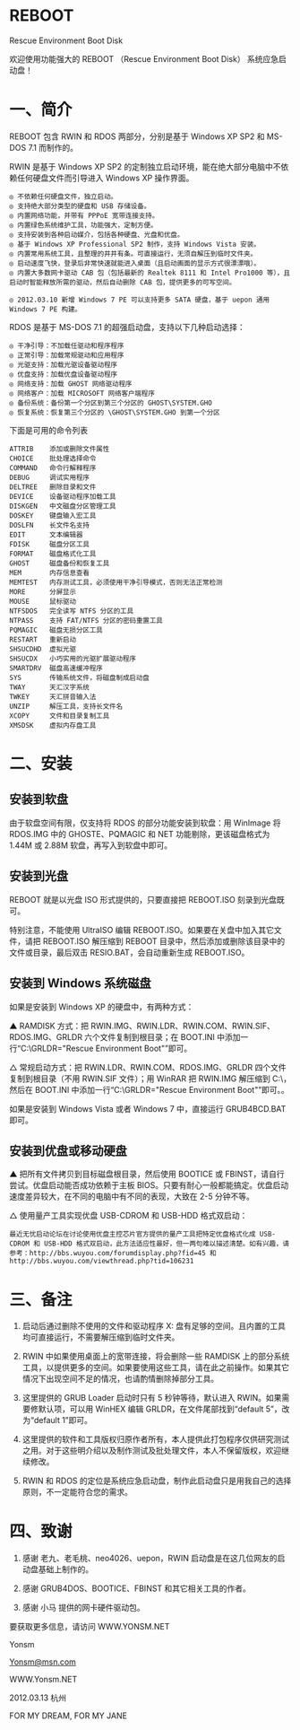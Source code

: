 # REBOOT
Rescue Environment Boot Disk

欢迎使用功能强大的 REBOOT （Rescue Environment Boot Disk） 系统应急启动盘！


# 一、简介

REBOOT 包含 RWIN 和 RDOS 两部分，分别是基于 Windows XP SP2 和 MS-DOS 7.1 而制作的。

RWIN 是基于 Windows XP SP2 的定制独立启动环境，能在绝大部分电脑中不依赖任何硬盘文件而引导进入 Windows XP 操作界面。

    ◎ 不依赖任何硬盘文件，独立启动。
    ◎ 支持绝大部分类型的硬盘和 USB 存储设备。
    ◎ 内置网络功能，并带有 PPPoE 宽带连接支持。
    ◎ 内置绿色系统维护工具，功能强大，定制方便。
    ◎ 支持安装到各种启动媒介，包括各种硬盘、光盘和优盘。
    ◎ 基于 Windows XP Professional SP2 制作，支持 Windows Vista 安装。
    ◎ 内置常用系统工具，且整理的井井有条。可直接运行，无须自解压到临时文件夹。
    ◎ 启动速度飞快，登录后非常快速就能进入桌面（且启动画面的显示方式很漂漂哦）。
    ◎ 内置大多数网卡驱动 CAB 包（包括最新的 Realtek 8111 和 Intel Pro1000 等），且启动时智能释放所需的驱动，然后自动删除 CAB 包，提供更多的可写空间。

    ◎ 2012.03.10 新增 Windows 7 PE 可以支持更多 SATA 硬盘，基于 uepon 通用 Windows 7 PE 构建。


RDOS 是基于 MS-DOS 7.1 的超强启动盘，支持以下几种启动选择：

    ◎ 干净引导：不加载任驱动和程序程序
    ◎ 正常引导：加载常规驱动和应用程序
    ◎ 光驱支持：加载光驱设备驱动程序
    ◎ 优盘支持：加载优盘设备驱动程序
    ◎ 网络支持：加载 GHOST 网络驱动程序
    ◎ 网络客户：加载 MICROSOFT 网络客户端程序
    ◎ 备份系统：备份第一个分区到第三个分区的 GHOST\SYSTEM.GHO
    ◎ 恢复系统：恢复第三个分区的 \GHOST\SYSTEM.GHO 到第一个分区

下面是可用的命令列表

    ATTRIB    添加或删除文件属性
    CHOICE    批处理选择命令
    COMMAND   命令行解释程序
    DEBUG     调试实用程序
    DELTREE   删除目录和文件
    DEVICE    设备驱动程序加载工具
    DISKGEN   中文磁盘分区管理工具
    DOSKEY    键盘输入宏工具
    DOSLFN    长文件名支持
    EDIT      文本编辑器
    FDISK     磁盘分区工具
    FORMAT    磁盘格式化工具
    GHOST     磁盘备份和恢复工具
    MEM       内存信息查看
    MEMTEST   内存测试工具，必须使用干净引导模式，否则无法正常检测
    MORE      分屏显示
    MOUSE     鼠标驱动
    NTFSDOS   完全读写 NTFS 分区的工具
    NTPASS    支持 FAT/NTFS 分区的密码重置工具
    PQMAGIC   磁盘无损分区工具
    RESTART   重新启动
    SHSUCDHD  虚拟光驱
    SHSUCDX   小巧实用的光驱扩展驱动程序
    SMARTDRV  磁盘高速缓冲程序
    SYS       传输系统文件，将磁盘制成启动盘
    TWAY      天汇汉字系统
    TWKEY     天汇拼音输入法
    UNZIP     解压工具，支持长文件名
    XCOPY     文件和目录复制工具
    XMSDSK    虚拟内存盘工具


# 二、安装

## 安装到软盘

由于软盘空间有限，仅支持将 RDOS 的部分功能安装到软盘：用 WinImage 将 RDOS.IMG 中的 GHOSTE、PQMAGIC 和 NET 功能剔除，更该磁盘格式为 1.44M 或 2.88M 软盘，再写入到软盘中即可。


## 安装到光盘

REBOOT 就是以光盘 ISO 形式提供的，只要直接把 REBOOT.ISO 刻录到光盘既可。

特别注意，不能使用 UltraISO 编辑 REBOOT.ISO。如果要在关盘中加入其它文件，请把 REBOOT.ISO 解压缩到 REBOOT 目录中，然后添加或删除该目录中的文件或目录，最后双击 RESIO.BAT，会自动重新生成 REBOOT.ISO。


## 安装到 Windows 系统磁盘

如果是安装到 Windows XP 的硬盘中，有两种方式：

  ▲ RAMDISK 方式：把 RWIN.IMG、RWIN.LDR、RWIN.COM、RWIN.SIF、RDOS.IMG、GRLDR 六个文件复制到根目录；在 BOOT.INI 中添加一行“C:\GRLDR="Rescue Environment Boot"”即可。

  △ 常规启动方式：把 RWIN.LDR、RWIN.COM、RDOS.IMG、GRLDR 四个文件复制到根目录（不用 RWIN.SIF 文件）；用 WinRAR 把 RWIN.IMG 解压缩到 C:\，然后在 BOOT.INI 中添加一行“C:\GRLDR="Rescue Environment Boot"”即可。。

如果是安装到 Windows Vista 或者 Windows 7 中，直接运行 GRUB4BCD.BAT 即可。


## 安装到优盘或移动硬盘

  ▲ 把所有文件拷贝到目标磁盘根目录，然后使用 BOOTICE 或 FBINST，请自行尝试。优盘启动能否成功依赖于主板 BIOS。只要有耐心一般都能搞定。优盘启动速度差异较大，在不同的电脑中有不同的表现，大致在 2-5 分钟不等。

  △ 使用量产工具实现优盘 USB-CDROM 和 USB-HDD 格式双启动：

    最近无忧启动论坛在讨论使用优盘主控芯片官方提供的量产工具把特定优盘格式化成 USB-CDROM 和 USB-HDD 格式双启动，此方法适应性最好，但一两句难以描述清楚。如有兴趣，请参考：http://bbs.wuyou.com/forumdisplay.php?fid=45 和 http://bbs.wuyou.com/viewthread.php?tid=106231


# 三、备注

1. 启动后通过删除不使用的文件和驱动程序 X: 盘有足够的空间。且内置的工具均可直接运行，不需要解压缩到临时文件夹。

2. RWIN 中如果使用桌面上的宽带连接，将会删除一些 RAMDISK 上的部分系统工具，以提供更多的空间。如果要使用这些工具，请在此之前操作。如果其它情况下出现空间不足的情况，也请酌情删除掉部分工具。

3. 这里提供的 GRUB Loader 启动时只有 5 秒钟等待，默认进入 RWIN。如果需要修默认项，可以用 WinHEX 编辑 GRLDR，在文件尾部找到“default 5”，改为“default 1”即可。

4. 这里提供的软件和工具版权归原作者所有，本人提供此打包程序仅供研究测试之用。对于这些明介绍以及制作测试及批处理文件，本人不保留版权，欢迎继续修改。

5. RWIN 和 RDOS 的定位是系统应急启动盘，制作此启动盘只是用我自己的选择原则，不一定能符合您的需求。


# 四、致谢

1. 感谢 老九、老毛桃、neo4026、uepon，RWIN 启动盘是在这几位网友的启动盘基础上制作的。

2. 感谢 GRUB4DOS、BOOTICE、FBINST 和其它相关工具的作者。

3. 感谢 小马 提供的网卡硬件驱动包。

要获取更多信息，请访问 WWW.YONSM.NET

Yonsm

Yonsm@msn.com

WWW.Yonsm.NET

2012.03.13 杭州

FOR MY DREAM, FOR MY JANE
